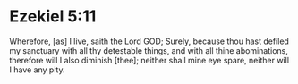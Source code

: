 # Ezekiel 5:11

Wherefore, [as] I live, saith the Lord GOD; Surely, because thou hast defiled my sanctuary with all thy detestable things, and with all thine abominations, therefore will I also diminish [thee]; neither shall mine eye spare, neither will I have any pity.